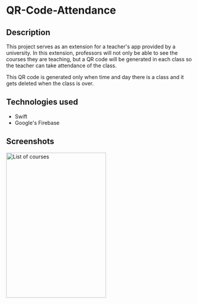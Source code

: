 # QR-Code-Attendance

## Description
This project serves as an extension for a teacher's app provided by a university. In this extension, professors will not only be able to see the courses they are teaching, but a QR code will be generated in each class so the teacher can take attendance of the class.

This QR code is generated only when time and day there is a class and it gets deleted when the class is over.

## Technologies used
- Swift
- Google's Firebase

## Screenshots
<img width="269" height="390" alt="List of courses" src="https://user-images.githubusercontent.com/35877147/128758506-0dd849c4-f657-476b-bb08-995c417930c3.png">
